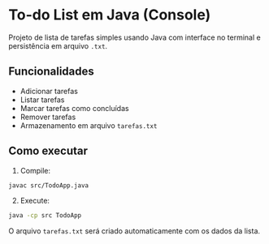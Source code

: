 # To-do List em Java (Console)

Projeto de lista de tarefas simples usando Java com interface no terminal e persistência em arquivo `.txt`.

## Funcionalidades

- Adicionar tarefas
- Listar tarefas
- Marcar tarefas como concluídas
- Remover tarefas
- Armazenamento em arquivo `tarefas.txt`

## Como executar

1. Compile:
```bash
javac src/TodoApp.java
```

2. Execute:
```bash
java -cp src TodoApp
```

O arquivo `tarefas.txt` será criado automaticamente com os dados da lista.
